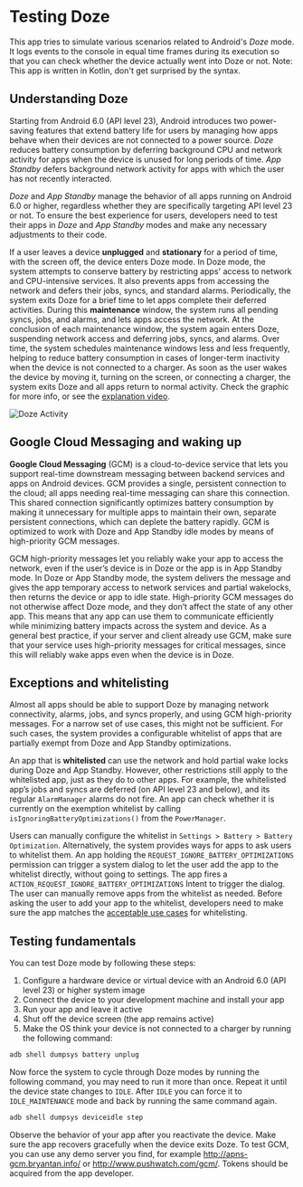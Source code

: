 Testing Doze
============
This app tries to simulate various scenarios related to Android's _Doze_ mode. It logs events to the console in equal time frames during its execution so that you can check whether the device actually went into Doze or not. Note: This app is written in Kotlin, don't get surprised by the syntax.

Understanding Doze
------------------
Starting from Android 6.0 (API level 23), Android introduces two power-saving features that extend battery life for users by managing how apps behave when their devices are not connected to a power source. _Doze_ reduces battery consumption by deferring background CPU and network activity for apps when the device is unused for long periods of time. _App Standby_ defers background network activity for apps with which the user has not recently interacted.

_Doze_ and _App Standby_ manage the behavior of all apps running on Android 6.0 or higher, regardless whether they are specifically targeting API level 23 or not. To ensure the best experience for users, developers need to test their apps in _Doze_ and _App Standby_ modes and make any necessary adjustments to their code.

If a user leaves a device **unplugged** and **stationary** for a period of time, with the screen off, the device enters Doze mode. In Doze mode, the system attempts to conserve battery by restricting apps' access to network and CPU-intensive services. It also prevents apps from accessing the network and defers their jobs, syncs, and standard alarms. Periodically, the system exits Doze for a brief time to let apps complete their deferred activities. During this **maintenance** window, the system runs all pending syncs, jobs, and alarms, and lets apps access the network. At the conclusion of each maintenance window, the system again enters Doze, suspending network access and deferring jobs, syncs, and alarms. Over time, the system schedules maintenance windows less and less frequently, helping to reduce battery consumption in cases of longer-term inactivity when the device is not connected to a charger. As soon as the user wakes the device by moving it, turning on the screen, or connecting a charger, the system exits Doze and all apps return to normal activity. Check the graphic for more info, or see the [explanation video](https://www.youtube.com/watch?v=N72ksDKrX6c).

![Doze Activity](http://i.imgur.com/G0o7OWw.png)

Google Cloud Messaging and waking up
------------------------------------
**Google Cloud Messaging** (GCM) is a cloud-to-device service that lets you support real-time downstream messaging between backend services and apps on Android devices. GCM provides a single, persistent connection to the cloud; all apps needing real-time messaging can share this connection. This shared connection significantly optimizes battery consumption by making it unnecessary for multiple apps to maintain their own, separate persistent connections, which can deplete the battery rapidly. GCM is optimized to work with Doze and App Standby idle modes by means of high-priority GCM messages. 

GCM high-priority messages let you reliably wake your app to access the network, even if the user’s device is in Doze or the app is in App Standby mode. In Doze or App Standby mode, the system delivers the message and gives the app temporary access to network services and partial wakelocks, then returns the device or app to idle state. High-priority GCM messages do not otherwise affect Doze mode, and they don’t affect the state of any other app. This means that any app can use them to communicate efficiently while minimizing battery impacts across the system and device. As a general best practice, if your server and client already use GCM, make sure that your service uses high-priority messages for critical messages, since this will reliably wake apps even when the device is in Doze.

Exceptions and whitelisting
---------------------------
Almost all apps should be able to support Doze by managing network connectivity, alarms, jobs, and syncs properly, and using GCM high-priority messages. For a narrow set of use cases, this might not be sufficient. For such cases, the system provides a configurable whitelist of apps that are partially exempt from Doze and App Standby optimizations.

An app that is **whitelisted** can use the network and hold partial wake locks during Doze and App Standby. However, other restrictions still apply to the whitelisted app, just as they do to other apps. For example, the whitelisted app’s jobs and syncs are deferred (on API level 23 and below), and its regular `AlarmManager` alarms do not fire. An app can check whether it is currently on the exemption whitelist by calling `isIgnoringBatteryOptimizations()` from the `PowerManager`.

Users can manually configure the whitelist in `Settings > Battery > Battery Optimization`. Alternatively, the system provides ways for apps to ask users to whitelist them. An app holding the `REQUEST_IGNORE_BATTERY_OPTIMIZATIONS` permission can trigger a system dialog to let the user add the app to the whitelist directly, without going to settings. The app fires a `ACTION_REQUEST_IGNORE_BATTERY_OPTIMIZATIONS` Intent to trigger the dialog. The user can manually remove apps from the whitelist as needed. Before asking the user to add your app to the whitelist, developers need to make sure the app matches the [acceptable use cases](https://developer.android.com/training/monitoring-device-state/doze-standby.html#whitelisting-cases) for whitelisting.

Testing fundamentals
--------------------
You can test Doze mode by following these steps:

1. Configure a hardware device or virtual device with an Android 6.0 (API level 23) or higher system image
2. Connect the device to your development machine and install your app
3. Run your app and leave it active
4. Shut off the device screen (the app remains active)
5. Make the OS think your device is not connected to a charger by running the following command:
```bash
adb shell dumpsys battery unplug
```

Now force the system to cycle through Doze modes by running the following command, you may need to run it more than once. Repeat it until the device state changes to `IDLE`. After `IDLE` you can force it to `IDLE_MAINTENANCE` mode and back by running the same command again.
```bash
adb shell dumpsys deviceidle step
```
Observe the behavior of your app after you reactivate the device. Make sure the app recovers gracefully when the device exits Doze. To test GCM, you can use any demo server you find, for example http://apns-gcm.bryantan.info/ or http://www.pushwatch.com/gcm/. Tokens should be acquired from the app developer.
